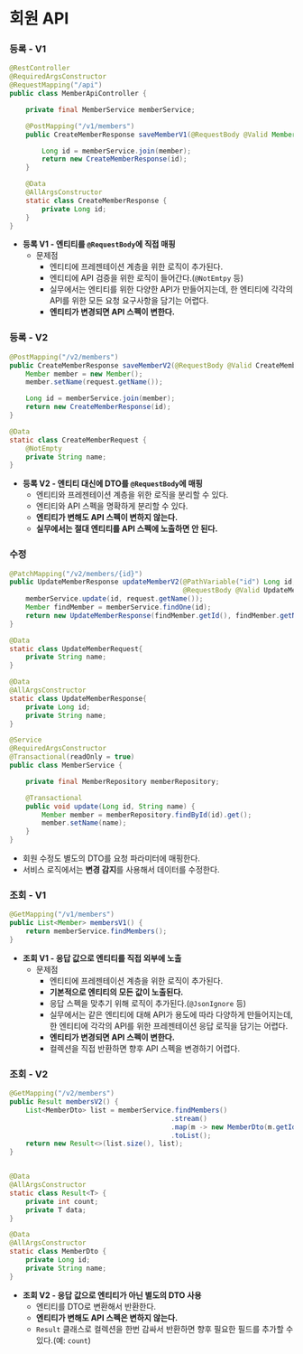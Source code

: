 # 회원 API

### 등록 - V1
```java
@RestController
@RequiredArgsConstructor
@RequestMapping("/api")
public class MemberApiController {

    private final MemberService memberService;

    @PostMapping("/v1/members")
    public CreateMemberResponse saveMemberV1(@RequestBody @Valid Member member) {

        Long id = memberService.join(member);
        return new CreateMemberResponse(id);
    }

    @Data
    @AllArgsConstructor
    static class CreateMemberResponse {
        private Long id;
    }
}
```

- **등록 V1 - 엔티티를 `@RequestBody`에 직접 매핑**
  - 문제점
    - 엔티티에 프레젠테이션 계층을 위한 로직이 추가된다.
    - 엔티티에 API 검증을 위한 로직이 들어간다.(`@NotEmtpy` 등)
    - 실무에서는 엔티티를 위한 다양한 API가 만들어지는데, 한 엔티티에 각각의 API를 위한 모든 요청 요구사항을 담기는 어렵다.
    - **엔티티가 변경되면 API 스펙이 변한다.**

### 등록 - V2
```java
@PostMapping("/v2/members")
public CreateMemberResponse saveMemberV2(@RequestBody @Valid CreateMemberRequest request) {
    Member member = new Member();
    member.setName(request.getName());

    Long id = memberService.join(member);
    return new CreateMemberResponse(id);
}

@Data
static class CreateMemberRequest {
    @NotEmpty
    private String name;
}
```

- **등록 V2 - 엔티티 대신에 DTO를 `@RequestBody`에 매핑**
  - 엔티티와 프레젠테이션 계층을 위한 로직을 분리할 수 있다.
  - 엔티티와 API 스펙을 명확하게 분리할 수 있다.
  - **엔티티가 변해도 API 스펙이 변하지 않는다.**
  - **실무에서는 절대 엔티티를 API 스펙에 노출하면 안 된다.**

### 수정
```java
@PatchMapping("/v2/members/{id}")
public UpdateMemberResponse updateMemberV2(@PathVariable("id") Long id,
                                           @RequestBody @Valid UpdateMemberRequest request) {
    memberService.update(id, request.getName());
    Member findMember = memberService.findOne(id);
    return new UpdateMemberResponse(findMember.getId(), findMember.getName());
}

@Data
static class UpdateMemberRequest{
    private String name;
}

@Data
@AllArgsConstructor
static class UpdateMemberResponse{
    private Long id;
    private String name;
}
```
```java
@Service
@RequiredArgsConstructor
@Transactional(readOnly = true)
public class MemberService {

    private final MemberRepository memberRepository;

    @Transactional
    public void update(Long id, String name) {
        Member member = memberRepository.findById(id).get();
        member.setName(name);
    }
}
```
- 회원 수정도 별도의 DTO를 요청 파라미터에 매핑한다.
- 서비스 로직에서는 **변경 감지**를 사용해서 데이터를 수정한다.

### 조회 - V1
```java
@GetMapping("/v1/members")
public List<Member> membersV1() {
    return memberService.findMembers();
}
```

- **조회 V1 - 응답 값으로 엔티티를 직접 외부에 노출**
  - 문제점
    - 엔티티에 프레젠테이션 계층을 위한 로직이 추가된다.
    - **기본적으로 엔티티의 모든 값이 노출된다.**
    - 응답 스펙을 맞추기 위해 로직이 추가된다.(`@JsonIgnore` 등)
    - 실무에서는 같은 엔티티에 대해 API가 용도에 따라 다양하게 만들어지는데, 한 엔티티에 각각의 API를 위한 프레젠테이션 응답 로직을 담기는 어렵다.
    - **엔티티가 변경되면 API 스펙이 변한다.**
    - 컬렉션을 직접 반환하면 향후 API 스펙을 변경하기 어렵다.

### 조회 - V2
```java
@GetMapping("/v2/members")
public Result membersV2() {
    List<MemberDto> list = memberService.findMembers()
                                        .stream()
                                        .map(m -> new MemberDto(m.getId() , m.getName()))
                                        .toList();
    return new Result<>(list.size(), list);
}


@Data
@AllArgsConstructor
static class Result<T> {
    private int count;
    private T data;
}

@Data
@AllArgsConstructor
static class MemberDto {
    private Long id;
    private String name;
}
```

- **조회 V2 - 응답 값으로 엔티티가 아닌 별도의 DTO 사용**
  - 엔티티를 DTO로 변환해서 반환한다.
  - **엔티티가 변해도 API 스펙은 변하지 않는다.**
  - `Result` 클래스로 컬렉션을 한번 감싸서 반환하면 향후 필요한 필드를 추가할 수 있다.(예: `count`)